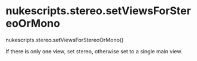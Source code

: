 # nukescripts.stereo.setViewsForStereoOrMono
nukescripts.stereo.setViewsForStereoOrMono()

If there is only one view, set stereo, otherwise set to a single main view.